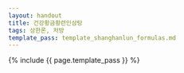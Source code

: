 ```yaml
---
layout: handout
title: 건강황금황련인삼탕
tags: 상한론, 처방
template_pass: template_shanghanlun_formulas.md
---
```



{% include {{ page.template_pass }} %}